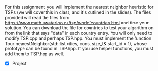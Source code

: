 For this assignment, you will implement the nearest neighbor heuristic for TSPs (we will cover this in class, and it's outlined in the slides).
The files provided will read the files from https://www.math.uwaterloo.ca/tsp/world/countries.html and time your solution.
You can download the file for countries to test your algorithm on from the link that says "data" in each country entry.
You will only need to modify TSP.cpp and perhaps TSP.hpp. You must implement the function Tour nearestNeighbor(std::list<Node> cities, const size_t& start_id = 1), whose prototype can be found in TSP.hpp. If you use helper functions, you must add them to TSP.hpp as well.

-[x] Project
